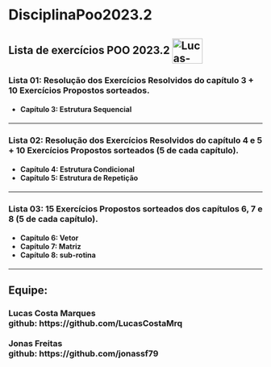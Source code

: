 <h1>DisciplinaPoo2023.2</h1>
<h2>Lista de exercícios POO 2023.2 <img align="center" alt="Lucas-Java" height="50" width="60" src="https://cdn.jsdelivr.net/gh/devicons/devicon/icons/java/java-original.svg" /></h2>
<h3>Lista 01: Resolução dos Exercícios Resolvidos do capítulo 3 + 10 Exercícios Propostos sorteados.</h3>
<h4>
  <ul>
    <li> Capítulo 3: Estrutura Sequencial</li>
  </ul>  
</h4>
<hr>
<h3>Lista 02: Resolução dos Exercícios Resolvidos do capítulo 4 e 5 + 10  Exercícios Propostos sorteados (5 de cada capítulo).</h3>
<h4> 
  <ul>
    <li> Capítulo 4: Estrutura Condicional</li> 
    <li> Capítulo 5: Estrutura de Repetição</li>
  </ul>
</h4>
<hr>
<h3>Lista 03: 15 Exercícios Propostos sorteados dos capítulos 6, 7 e 8 (5 de cada capítulo).</h3>
<h4>
  <ul>
    <li> Capítulo 6: Vetor</li>
    <li> Capítulo 7: Matriz</li>
    <li> Capítulo 8: sub-rotina</li>
  </ul>  
</h4>
<hr>
<h2>Equipe:</h2>
<h3>
  Lucas Costa Marques <br>
  github: https://github.com/LucasCostaMrq <br>
  <br>
  Jonas Freitas <br>
  github: https://github.com/jonassf79
</h3>
